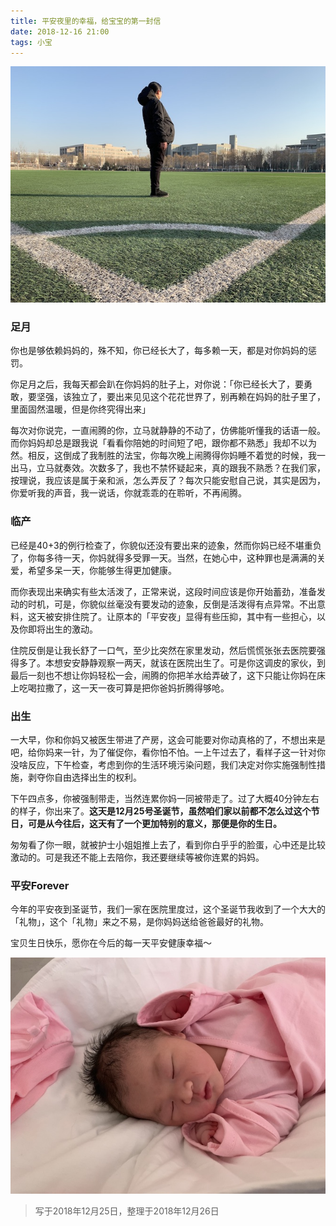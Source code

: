 ```yaml
---
title: 平安夜里的幸福，给宝宝的第一封信
date: 2018-12-16 21:00
tags: 小宝
---
```


![](/image/about_child/IMG_2434.jpg)

### 足月
你也是够依赖妈妈的，殊不知，你已经长大了，每多赖一天，都是对你妈妈的惩罚。

你足月之后，我每天都会趴在你妈妈的肚子上，对你说：「你已经长大了，要勇敢，要坚强，该独立了，要出来见见这个花花世界了，别再赖在妈妈的肚子里了，里面固然温暖，但是你终究得出来」

每次对你说完，一直闹腾的你，立马就静静的不动了，仿佛能听懂我的话语一般。而你妈妈却总是跟我说「看看你陪她的时间短了吧，跟你都不熟悉」我却不以为然。相反，这倒成了我制胜的法宝，你每次晚上闹腾得你妈睡不着觉的时候，我一出马，立马就奏效。次数多了，我也不禁怀疑起来，真的跟我不熟悉？在我们家，按理说，我应该是属于亲和派，怎么弄反了？每次只能安慰自己说，其实是因为，你爱听我的声音，我一说话，你就乖乖的在聆听，不再闹腾。

### 临产
已经是40+3的例行检查了，你貌似还没有要出来的迹象，然而你妈已经不堪重负了，你每多待一天，你妈就得多受罪一天。当然，在她心中，这种罪也是满满的关爱，希望多呆一天，你能够生得更加健康。

而你表现出来确实有些太活泼了，正常来说，这段时间应该是你开始蓄劲，准备发动的时机，可是，你貌似丝毫没有要发动的迹象，反倒是活泼得有点异常。不出意料，这天被安排住院了。让原本的「平安夜」显得有些压抑，其中有一些担心，以及你即将出生的激动。

住院反倒是让我长舒了一口气，至少比突然在家里发动，然后慌慌张张去医院要强得多了。本想安安静静观察一两天，就该在医院出生了。可是你这调皮的家伙，到最后一刻也不想让你妈轻松一会，闹腾的你把羊水给弄破了，这下只能让你妈在床上吃喝拉撒了，这一天一夜可算是把你爸妈折腾得够呛。

### 出生
一大早，你和你妈又被医生带进了产房，这会可能要对你动真格的了，不想出来是吧，给你妈来一针，为了催促你，看你怕不怕。一上午过去了，看样子这一针对你没啥反应，下午检查，考虑到你的生活环境污染问题，我们决定对你实施强制性措施，剥夺你自由选择出生的权利。

下午四点多，你被强制带走，当然连累你妈一同被带走了。过了大概40分钟左右的样子，你出来了。**这天是12月25号圣诞节，虽然咱们家以前都不怎么过这个节日，可是从今往后，这天有了一个更加特别的意义，那便是你的生日。**

匆匆看了你一眼，就被护士小姐姐推上去了，看到你白乎乎的脸蛋，心中还是比较激动的。可是我还不能上去陪你，我还要继续等被你连累的妈妈。

### 平安Forever
今年的平安夜到圣诞节，我们一家在医院里度过，这个圣诞节我收到了一个大大的「礼物」，这个「礼物」来之不易，是你妈妈送给爸爸最好的礼物。

宝贝生日快乐，愿你在今后的每一天平安健康幸福～

![](/image/about_child/IMG_7650.jpg)

> 写于2018年12月25日，整理于2018年12月26日